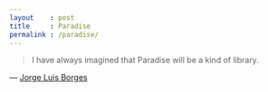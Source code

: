 ```yaml
---
layout    : post
title     : Paradise
permalink : /paradise/
---
```



> I have always imagined that Paradise will be a kind of library.

&mdash; [Jorge Luis Borges](https://www.goodreads.com/author/quotes/500.Jorge_Luis_Borges)
